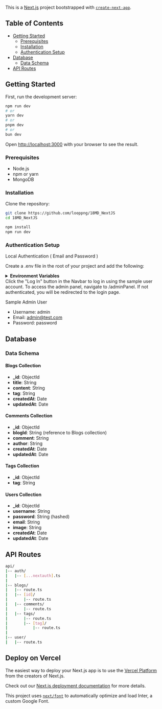 This is a [Next.js](https://nextjs.org/) project bootstrapped with [`create-next-app`](https://github.com/vercel/next.js/tree/canary/packages/create-next-app).

## Table of Contents
- [Getting Started](#getting-started)
  - [Prerequisites](#prerequisites)
  - [Installation](#installation)
  - [Authentication Setup](#authentication-setup)
- [Database](#database)
  - [Data Schema](#data-schema)
- [API Routes](#api-routes)


## Getting Started

First, run the development server:

```bash
npm run dev
# or
yarn dev
# or
pnpm dev
# or
bun dev
```
Open [http://localhost:3000](http://localhost:3000) with your browser to see the result.

### Prerequisites

- Node.js
- npm or yarn
- MongoDB

### Installation

Clone the repository:

   ```bash
   git clone https://github.com/looppng/18MD_NextJS
   cd 18MD_NextJS

   npm install
   npm run dev
   ```

### Authentication Setup

Local Authentication ( Email and Password )

Create a .env file in the root of your project and add the following:

<details>
  <summary><strong>Environment Variables</strong></summary>

  ```bash
  MONGODB_URI=mongodb+srv://egilskalvans2:IqGWfMyjQWIAnzAv@nextblogs.3lzvhoq.mongodb.net/?retryWrites=true&w=majority
  NEXTAUTH_SECRET="secretkeygoeshere"
  NEXTAUTH_URL="http://localhost:3000"
  ```
</details

Click the "Log In" button in the Navbar to log in using the sample user account.
To access the admin panel, navigate to /adminPanel. If not authenticated, you will be redirected to the login page.

Sample Admin User

- Username: admin
- Email: admin@test.com
- Password: password

## Database

### Data Schema

#### Blogs Collection

- **_id**: ObjectId
- **title**: String
- **content**: String
- **tag**: String
- **createdAt**: Date
- **updatedAt**: Date

#### Comments Collection

- **_id**: ObjectId
- **blogId**: String (reference to Blogs collection)
- **comment**: String
- **author**: String
- **createdAt**: Date
- **updatedAt**: Date

#### Tags Collection

- **_id**: ObjectId
- **tag**: String

#### Users Collection

- **_id**: ObjectId
- **username**: String
- **password**: String (hashed)
- **email**: String
- **image**: String
- **createdAt**: Date
- **updatedAt**: Date


## API Routes

```bash
api/
|-- auth/
|   |-- [...nextauth].ts
|
|-- blogs/
|   |-- route.ts
|   |-- [id]/
|       |-- route.ts
|   |-- comments/
|       |-- route.ts
|   |-- tags/
|       |-- route.ts
|       |-- [tag]/
|           |-- route.ts
|
|-- user/
|   |-- route.ts
```




## Deploy on Vercel

The easiest way to deploy your Next.js app is to use the [Vercel Platform](https://vercel.com/new?utm_medium=default-template&filter=next.js&utm_source=create-next-app&utm_campaign=create-next-app-readme) from the creators of Next.js.

Check out our [Next.js deployment documentation](https://nextjs.org/docs/deployment) for more details.

This project uses [`next/font`](https://nextjs.org/docs/basic-features/font-optimization) to automatically optimize and load Inter, a custom Google Font.
